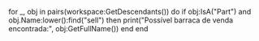 for _, obj in pairs(workspace:GetDescendants()) do
	if obj:IsA("Part") and obj.Name:lower():find("sell") then
		print("Possível barraca de venda encontrada:", obj:GetFullName())
	end
end
